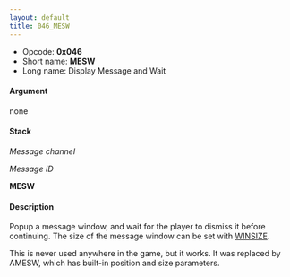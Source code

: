 ```yaml
---
layout: default
title: 046_MESW
---
```


-   Opcode: **0x046**
-   Short name: **MESW**
-   Long name: Display Message and Wait

#### Argument

none

#### Stack

  
*Message channel*

*Message ID*

**MESW**

#### Description

Popup a message window, and wait for the player to dismiss it before continuing. The size of the message window can be set with [WINSIZE](04B_WINSIZE.md).

This is never used anywhere in the game, but it works. It was replaced by AMESW, which has built-in position and size parameters.
